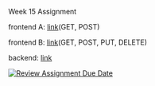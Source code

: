 Week 15 Assignment

frontend A: [link](https://week-15-mfaisalkemal-a.netlify.app)(GET, POST)

frontend B: [link](https://week-15-mfaisalkemal-b.netlify.app)(GET, POST, PUT, DELETE)

backend: [link](https://easy-plum-piranha-hat.cyclic.app)

[![Review Assignment Due Date](https://classroom.github.com/assets/deadline-readme-button-24ddc0f5d75046c5622901739e7c5dd533143b0c8e959d652212380cedb1ea36.svg)](https://classroom.github.com/a/A8ztcAuX)
